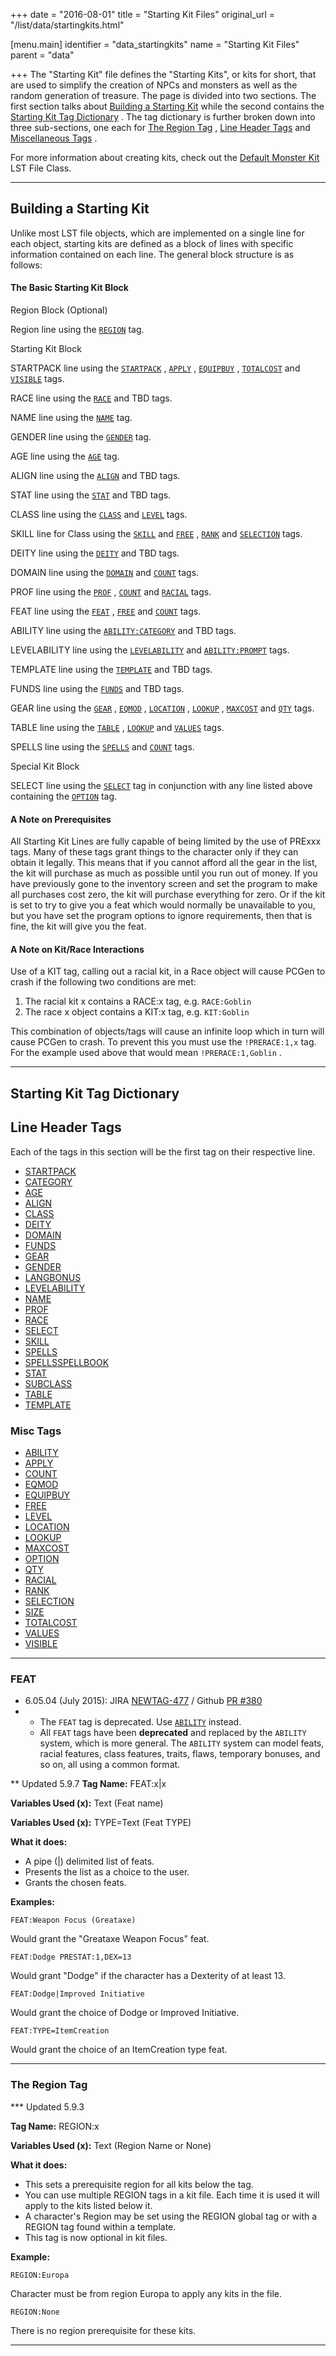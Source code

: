 +++
date = "2016-08-01"
title = "Starting Kit Files"
original_url = "/list/data/startingkits.html"

[menu.main]
    identifier = "data_startingkits"
    name = "Starting Kit Files"
    parent = "data"
    
+++
The "Starting Kit" file defines the "Starting Kits", or kits for short,
that are used to simplify the creation of NPCs and monsters as well as
the random generation of treasure. The page is divided into two
sections. The first section talks about [Building a Starting
Kit](/list/data/startingkits.html#howto) while the second contains the
[Starting Kit Tag Dictionary](/list/data/startingkits.html#dictionary) .
The tag dictionary is further broken down into three sub-sections, one
each for [The Region Tag](/list/data/startingkits.html#regiontags) ,
[Line Header Tags](/list/data/startingkits.html#linehdrtags) and
[Miscellaneous Tags](/list/data/startingkits.html#misctags) .

For more information about creating kits, check out the [Default Monster
Kit](/list/lst-file-class/11-kits-default-monster.html) LST File Class.

------------------------------------------------------------------------

<span id="howto"></span>Building a Starting Kit
-----------------------------------------------

Unlike most LST file objects, which are implemented on a single line for
each object, starting kits are defined as a block of lines with specific
information contained on each line. The general block structure is as
follows:

#### The Basic Starting Kit Block

Region Block (Optional)

Region line using the [`REGION`](/list/data/startingkits.html#region)
tag.

Starting Kit Block

STARTPACK line using the
[`STARTPACK`](/list/data/startingkits/startpack.html) ,
[`APPLY`](/list/data/startingkits/apply.html) ,
[`EQUIPBUY`](/list/data/startingkits/equipbuy.html) ,
[`TOTALCOST`](/list/data/startingkits/totalcost.html) and
[`VISIBLE`](/list/data/startingkits/visible.html) tags.

RACE line using the [`RACE`](/list/data/startingkits/race.html) and TBD
tags.

NAME line using the [`NAME`](/list/data/startingkits/name.html) tag.

GENDER line using the [`GENDER`](/list/data/startingkits/gender.html)
tag.

AGE line using the [`AGE`](/list/data/startingkits/age.html) tag.

ALIGN line using the [`ALIGN`](/list/data/startingkits/align.html) and
TBD tags.

STAT line using the [`STAT`](/list/data/startingkits/stat.html) and TBD
tags.

CLASS line using the [`CLASS`](/list/data/startingkits/class.html) and
[`LEVEL`](/list/data/startingkits/level.html) tags.

SKILL line for Class using the
[`SKILL`](/list/data/startingkits/skill.html) and
[`FREE`](/list/data/startingkits/free.html) ,
[`RANK`](/list/data/startingkits/rank.html) and
[`SELECTION`](/list/data/startingkits/selection.html) tags.

DEITY line using the [`DEITY`](/list/data/startingkits/deity.html) and
TBD tags.

DOMAIN line using the [`DOMAIN`](/list/data/startingkits/domain.html)
and [`COUNT`](/list/data/startingkits/count.html) tags.

PROF line using the [`PROF`](/list/data/startingkits/prof.html) ,
[`COUNT`](/list/data/startingkits/count.html) and
[`RACIAL`](/list/data/startingkits/racial.html) tags.

FEAT line using the [`FEAT`](/list/data/startingkits.html#feat) ,
[`FREE`](/list/data/startingkits/free.html) and
[`COUNT`](/list/data/startingkits/count.html) tags.

ABILITY line using the
[`ABILITY:CATEGORY`](/list/data/startingkits/category.html) and TBD
tags.

LEVELABILITY line using the
[`LEVELABILITY`](/list/data/startingkits/levelability.html) and
[`ABILITY:PROMPT`](/list/data/startingkits/ability.html) tags.

TEMPLATE line using the
[`TEMPLATE`](/list/data/startingkits/template.html) and TBD tags.

FUNDS line using the [`FUNDS`](/list/data/startingkits/funds.html) and
TBD tags.

GEAR line using the [`GEAR`](/list/data/startingkits/gear.html) ,
[`EQMOD`](/list/data/startingkits/eqmod.html) ,
[`LOCATION`](/list/data/startingkits/location.html) ,
[`LOOKUP`](/list/data/startingkits/lookup.html) ,
[`MAXCOST`](/list/data/startingkits/maxcost.html) and
[`QTY`](/list/data/startingkits/qty.html) tags.

TABLE line using the [`TABLE`](/list/data/startingkits/table.html) ,
[`LOOKUP`](/list/data/startingkits/lookup.html) and
[`VALUES`](/list/data/startingkits/values.html) tags.

SPELLS line using the [`SPELLS`](/list/data/startingkits/spells.html)
and [`COUNT`](/list/data/startingkits/count.html) tags.

Special Kit Block

SELECT line using the [`SELECT`](/list/data/startingkits/select.html)
tag in conjunction with any line listed above containing the
[`OPTION`](/list/data/startingkits/option.html) tag.

#### A Note on Prerequisites

All Starting Kit Lines are fully capable of being limited by the use of
PRExxx tags. Many of these tags grant things to the character only if
they can obtain it legally. This means that if you cannot afford all the
gear in the list, the kit will purchase as much as possible until you
run out of money. If you have previously gone to the inventory screen
and set the program to make all purchases cost zero, the kit will
purchase everything for zero. Or if the kit is set to try to give you a
feat which would normally be unavailable to you, but you have set the
program options to ignore requirements, then that is fine, the kit will
give you the feat.

#### A Note on Kit/Race Interactions

Use of a KIT tag, calling out a racial kit, in a Race object will cause
PCGen to crash if the following two conditions are met:

1.  The racial kit x contains a RACE:x tag, e.g. `RACE:Goblin`
2.  The race x object contains a KIT:x tag, e.g. `KIT:Goblin`

This combination of objects/tags will cause an infinite loop which in
turn will cause PCGen to crash. To prevent this you must use the
`!PRERACE:1,x` tag. For the example used above that would mean
`!PRERACE:1,Goblin` .

------------------------------------------------------------------------

<span id="dictionary"></span>Starting Kit Tag Dictionary
--------------------------------------------------------

Line Header Tags
----------------

Each of the tags in this section will be the first tag on their
respective line.

-   [STARTPACK](/list/data/startingkits/startpack.html)
-   [CATEGORY](/list/data/startingkits/category.html)
-   [AGE](/list/data/startingkits/age.html)
-   [ALIGN](/list/data/startingkits/align.html)
-   [CLASS](/list/data/startingkits/class.html)
-   [DEITY](/list/data/startingkits/deity.html)
-   [DOMAIN](/list/data/startingkits/domain.html)
-   [FUNDS](/list/data/startingkits/funds.html)
-   [GEAR](/list/data/startingkits/gear.html)
-   [GENDER](/list/data/startingkits/gender.html)
-   [LANGBONUS](/list/data/startingkits/langbonus.html)
-   [LEVELABILITY](/list/data/startingkits/levelability.html)
-   [NAME](/list/data/startingkits/name.html)
-   [PROF](/list/data/startingkits/prof.html)
-   [RACE](/list/data/startingkits/race.html)
-   [SELECT](/list/data/startingkits/select.html)
-   [SKILL](/list/data/startingkits/skill.html)
-   [SPELLS](/list/data/startingkits/spells.html)
-   [SPELLSSPELLBOOK](/list/data/startingkits/spellsspellbook.html)
-   [STAT](/list/data/startingkits/stat.html)
-   [SUBCLASS](/list/data/startingkits/subclass.html)
-   [TABLE](/list/data/startingkits/table.html)
-   [TEMPLATE](/list/data/startingkits/template.html)

### Misc Tags

-   [ABILITY](/list/data/startingkits/ability.html)
-   [APPLY](/list/data/startingkits/apply.html)
-   [COUNT](/list/data/startingkits/count.html)
-   [EQMOD](/list/data/startingkits/eqmod.html)
-   [EQUIPBUY](/list/data/startingkits/equipbuy.html)
-   [FREE](/list/data/startingkits/free.html)
-   [LEVEL](/list/data/startingkits/level.html)
-   [LOCATION](/list/data/startingkits/location.html)
-   [LOOKUP](/list/data/startingkits/lookup.html)
-   [MAXCOST](/list/data/startingkits/maxcost.html)
-   [OPTION](/list/data/startingkits/option.html)
-   [QTY](/list/data/startingkits/qty.html)
-   [RACIAL](/list/data/startingkits/racial.html)
-   [RANK](/list/data/startingkits/rank.html)
-   [SELECTION](/list/data/startingkits/selection.html)
-   [SIZE](/list/data/startingkits/size.html)
-   [TOTALCOST](/list/data/startingkits/totalcost.html)
-   [VALUES](/list/data/startingkits/values.html)
-   [VISIBLE](/list/data/startingkits/visible.html)

------------------------------------------------------------------------

### FEAT

-   6.05.04 (July 2015): JIRA
    [NEWTAG-477](http://jira.pcgen.org/browse/NEWTAG-477) / Github [PR
    \#380](https://github.com/PCGen/pcgen/pull/380)
-   -   The `FEAT` tag is deprecated. Use
        [`ABILITY`](/list/data/startingkits/category.html) instead.
    -   All `FEAT` tags have been **deprecated** and replaced by the
        `ABILITY` system, which is more general. The `ABILITY` system
        can model feats, racial features, class features, traits, flaws,
        temporary bonuses, and so on, all using a common format.

<div class="deprecated">

\*\* Updated 5.9.7
**Tag Name:** FEAT:x|x

**Variables Used (x):** Text (Feat name)

**Variables Used (x):** TYPE=Text (Feat TYPE)

**What it does:**

-   A pipe (|) delimited list of feats.
-   Presents the list as a choice to the user.
-   Grants the chosen feats.

**Examples:**

`FEAT:Weapon Focus (Greataxe)`

Would grant the "Greataxe Weapon Focus" feat.

`FEAT:Dodge PRESTAT:1,DEX=13`

Would grant "Dodge" if the character has a Dexterity of at least 13.

`FEAT:Dodge|Improved Initiative`

Would grant the choice of Dodge or Improved Initiative.

`FEAT:TYPE=ItemCreation`

Would grant the choice of an ItemCreation type feat.

</div>

------------------------------------------------------------------------

### <span id="regiontags"></span>The Region Tag

<span id="region"></span>\*\*\* Updated 5.9.3

**Tag Name:** REGION:x

**Variables Used (x):** Text (Region Name or None)

**What it does:**

-   This sets a prerequisite region for all kits below the tag.
-   You can use multiple REGION tags in a kit file. Each time it is used
    it will apply to the kits listed below it.
-   A character's Region may be set using the REGION global tag or with
    a REGION tag found within a template.
-   This tag is now optional in kit files.

**Example:**

`REGION:Europa`

Character must be from region Europa to apply any kits in the file.

`REGION:None`

There is no region prerequisite for these kits.

------------------------------------------------------------------------

